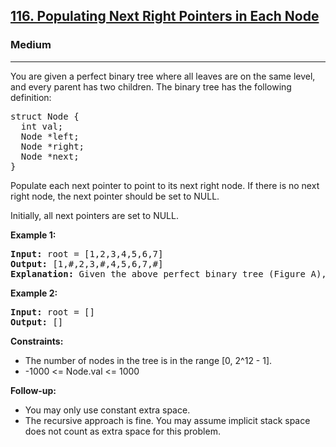 <h2><a href="https://leetcode.com/problems/populating-next-right-pointers-in-each-node">116. Populating Next Right Pointers in Each Node</a></h2>
<h3>Medium</h3>
<hr>
<p>You are given a perfect binary tree where all leaves are on the same level, and every parent has two children. The binary tree has the following definition:</p>
<pre>
struct Node {
  int val;
  Node *left;
  Node *right;
  Node *next;
}
</pre>
<p>Populate each next pointer to point to its next right node. If there is no next right node, the next pointer should be set to NULL.</p>
<p>Initially, all next pointers are set to NULL.</p>
<p><strong>Example 1:</strong></p>
<pre>
<strong>Input:</strong> root = [1,2,3,4,5,6,7]
<strong>Output:</strong> [1,#,2,3,#,4,5,6,7,#]
<strong>Explanation:</strong> Given the above perfect binary tree (Figure A), your function should populate each next pointer to point to its next right node, just like in Figure B. The serialized output is in level order as connected by the next pointers, with '#' signifying the end of each level.
</pre>
<p><strong>Example 2:</strong></p>
<pre>
<strong>Input:</strong> root = []
<strong>Output:</strong> []
</pre>
<p><strong>Constraints:</strong></p>
<ul>
<li>The number of nodes in the tree is in the range [0, 2^12 - 1].</li>
<li>-1000 <= Node.val <= 1000</li>
</ul>
<p><strong>Follow-up:</strong></p>
<ul>
<li>You may only use constant extra space.</li>
<li>The recursive approach is fine. You may assume implicit stack space does not count as extra space for this problem.</li>
</ul>
